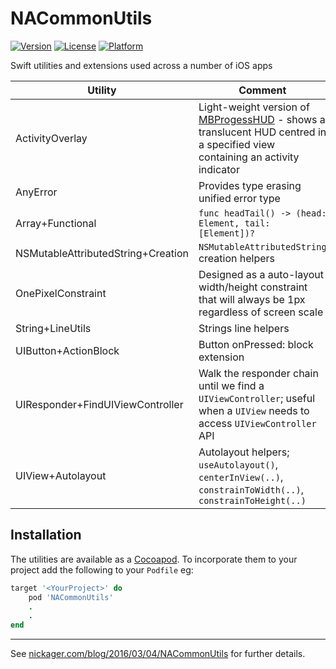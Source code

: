 # NACommonUtils

[![Version](https://img.shields.io/cocoapods/v/NACommonUtils.svg?style=flat)](http://cocoapods.org/pods/NACommonUtils)
[![License](https://img.shields.io/cocoapods/l/NACommonUtils.svg?style=flat)](http://cocoapods.org/pods/NACommonUtils)
[![Platform](https://img.shields.io/cocoapods/p/NACommonUtils.svg?style=flat)](http://cocoapods.org/pods/NACommonUtils)

Swift utilities and extensions used across a number of iOS apps

| Utility | Comment|
|---------|--------|
|ActivityOverlay|Light-weight version of [MBProgessHUD](https://github.com/jdg/MBProgressHUD) - shows a translucent HUD centred in a specified view containing an activity indicator|
|AnyError|Provides type erasing unified error type|
|Array+Functional|`func headTail() -> (head: Element, tail: [Element])?` |
|NSMutableAttributedString+Creation|`NSMutableAttributedString` creation helpers|
|OnePixelConstraint|Designed as a auto-layout width/height constraint that will always be 1px regardless of screen scale|
|String+LineUtils|Strings line helpers|
|UIButton+ActionBlock|Button onPressed: block extension|
|UIResponder+FindUIViewController|Walk the responder chain until we find a `UIViewController`; useful when a `UIView` needs to access `UIViewController` API|
|UIView+Autolayout|Autolayout helpers; `useAutolayout()`, `centerInView(..)`, `constrainToWidth(..)`, `constrainToHeight(..) `|

## Installation

The utilities are available as a [Cocoapod](https://cocoapods.org). To incorporate them to your project add the following to your `Podfile` eg:

```ruby
target '<YourProject>' do
    pod 'NACommonUtils'
    .
    .
end
```

---

See [nickager.com/blog/2016/03/04/NACommonUtils](http://nickager.com/blog/2016/03/04/NACommonUtils) for further details.
